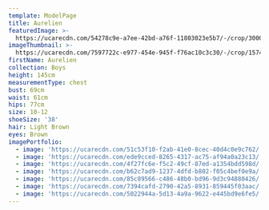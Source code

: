 ```yaml
---
template: ModelPage
title: Aurelien
featuredImage: >-
  https://ucarecdn.com/54278c9e-a7ee-42bd-a76f-11803023e5b7/-/crop/3000x1406/0,0/-/preview/
imageThumbnail: >-
  https://ucarecdn.com/7597722c-e977-454e-945f-f76ac10c3c30/-/crop/1574x1930/294,167/-/preview/
firstName: Aurelien
collection: Boys
height: 145cm
measurementType: chest
bust: 69cm
waist: 61cm
hips: 77cm
size: 10-12
shoeSize: '38'
hair: Light Brown
eyes: Brown
imagePortfolio:
  - image: 'https://ucarecdn.com/51c53f10-f2ab-41e0-8cec-40d4c0e9c762/'
  - image: 'https://ucarecdn.com/ede9cced-8265-4317-ac75-af94a0a23c13/'
  - image: 'https://ucarecdn.com/4f27fc6e-f5c2-49cf-87ed-a1354bdd598d/'
  - image: 'https://ucarecdn.com/b62c7ad9-1237-4dfd-b802-f05c4bef0e9a/'
  - image: 'https://ucarecdn.com/85c89566-c486-48b0-bd96-9d3c94880426/'
  - image: 'https://ucarecdn.com/7394cafd-2790-42a5-8931-859445f03aac/'
  - image: 'https://ucarecdn.com/5022944a-5d13-4a9a-9622-e445bd9e6fe5/'
---
```


